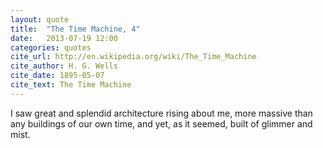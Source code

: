 ```yaml
---
layout: quote
title:  "The Time Machine, 4"
date:   2013-07-19 12:00
categories: quotes
cite_url: http://en.wikipedia.org/wiki/The_Time_Machine
cite_author: H. G. Wells
cite_date: 1895-05-07 
cite_text: The Time Machine
---
```


I saw great and splendid architecture rising about me, more massive than any buildings of our own time, and yet, as it seemed, built of glimmer and mist.